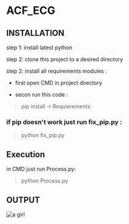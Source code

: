 # ACF_ECG

## INSTALLATION

step 1: install latest python

step 2: clone this project to a desired directory

step 2: install all requirements modules : 

- first open CMD in project directory

- secon run this code : 

> pip install -r Requierements

### if pip doesn't work just run fix_pip.py :

> python fix_pip.py

## Execution 

in CMD just run Process.py:

> python Process.py

## OUTPUT

![a girl](https://octodex.github.com/images/yaktocat.png)

